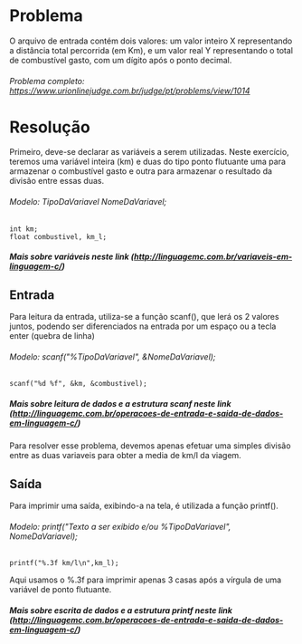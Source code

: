 # Problema

O arquivo de entrada contém dois valores: um valor inteiro X representando a distância total percorrida (em Km), e um valor real Y representando o total de combustível gasto, com um dígito após o ponto decimal.

###### Problema completo: https://www.urionlinejudge.com.br/judge/pt/problems/view/1014

# Resolução

Primeiro, deve-se declarar as variáveis a serem utilizadas. Neste exercício, teremos uma variável inteira (km) e duas do tipo ponto flutuante
uma para armazenar o combustível gasto e outra para armazenar o resultado da divisão entre essas duas.

###### Modelo: TipoDaVariavel NomeDaVariavel;

	int km;
    float combustivel, km_l;

##### Mais sobre variáveis neste link (http://linguagemc.com.br/variaveis-em-linguagem-c/)

## Entrada

Para leitura da entrada, utiliza-se a função scanf(), que lerá os 2 valores juntos, podendo ser diferenciados na entrada por um espaço ou a tecla enter (quebra de linha)

###### Modelo: scanf("%TipoDaVariavel", &NomeDaVariavel);

	scanf("%d %f", &km, &combustivel);

##### Mais sobre leitura de dados e a estrutura scanf neste link (http://linguagemc.com.br/operacoes-de-entrada-e-saida-de-dados-em-linguagem-c/)

Para resolver esse problema, devemos apenas efetuar uma simples divisão entre as duas variaveis para obter a media de km/l da viagem.
## Saída

Para imprimir uma saída, exibindo-a na tela, é utilizada a função printf().
###### Modelo: printf("Texto a ser exibido e/ou %TipoDaVariavel", NomeDaVariavel);
	
	printf("%.3f km/l\n",km_l);

Aqui usamos o %.3f para imprimir apenas 3 casas após a vírgula de uma variável de ponto flutuante.

##### Mais sobre escrita de dados e a estrutura printf neste link (http://linguagemc.com.br/operacoes-de-entrada-e-saida-de-dados-em-linguagem-c/)
